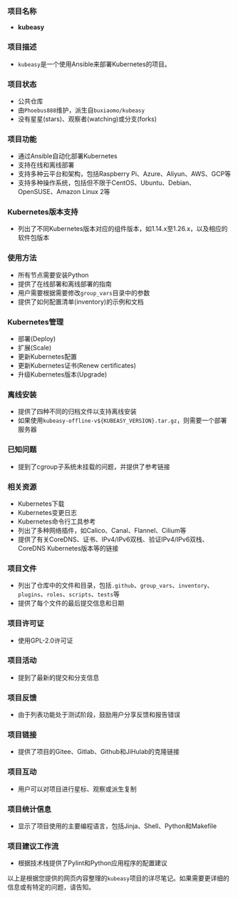 

### 项目名称
- **kubeasy**

### 项目描述
- `kubeasy`是一个使用Ansible来部署Kubernetes的项目。

### 项目状态
- 公共仓库
- 由`Phoebus888`维护，派生自`buxiaomo/kubeasy`
- 没有星星(stars)、观察者(watching)或分支(forks)

### 项目功能
- 通过Ansible自动化部署Kubernetes
- 支持在线和离线部署
- 支持多种云平台和架构，包括Raspberry Pi、Azure、Aliyun、AWS、GCP等
- 支持多种操作系统，包括但不限于CentOS、Ubuntu、Debian、OpenSUSE、Amazon Linux 2等

### Kubernetes版本支持
- 列出了不同Kubernetes版本对应的组件版本，如1.14.x至1.26.x，以及相应的软件包版本

### 使用方法
- 所有节点需要安装Python
- 提供了在线部署和离线部署的指南
- 用户需要根据需要修改`group_vars`目录中的参数
- 提供了如何配置清单(inventory)的示例和文档

### Kubernetes管理
- 部署(Deploy)
- 扩展(Scale)
- 更新Kubernetes配置
- 更新Kubernetes证书(Renew certificates)
- 升级Kubernetes版本(Upgrade)

### 离线安装
- 提供了四种不同的归档文件以支持离线安装
- 如果使用`kubeasy-offline-v${KUBEASY_VERSION}.tar.gz`，则需要一个部署服务器

### 已知问题
- 提到了cgroup子系统未挂载的问题，并提供了参考链接

### 相关资源
- Kubernetes下载
- Kubernetes变更日志
- Kubernetes命令行工具参考
- 列出了多种网络插件，如Calico、Canal、Flannel、Cilium等
- 提供了有关CoreDNS、证书、IPv4/IPv6双栈、验证IPv4/IPv6双栈、CoreDNS Kubernetes版本等的链接

### 项目文件
- 列出了仓库中的文件和目录，包括`.github`、`group_vars`、`inventory`、`plugins`、`roles`、`scripts`、`tests`等
- 提供了每个文件的最后提交信息和日期

### 项目许可证
- 使用GPL-2.0许可证

### 项目活动
- 提到了最新的提交和分支信息

### 项目反馈
- 由于列表功能处于测试阶段，鼓励用户分享反馈和报告错误

### 项目链接
- 提供了项目的Gitee、Gitlab、Github和JiHulab的克隆链接

### 项目互动
- 用户可以对项目进行星标、观察或派生复制

### 项目统计信息
- 显示了项目使用的主要编程语言，包括Jinja、Shell、Python和Makefile

### 项目建议工作流
- 根据技术栈提供了Pylint和Python应用程序的配置建议

以上是根据您提供的网页内容整理的`kubeasy`项目的详尽笔记。如果需要更详细的信息或有特定的问题，请告知。
